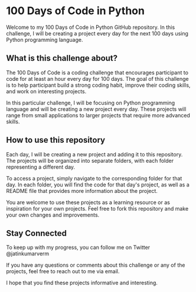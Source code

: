 # 100 Days of Code in Python
Welcome to my 100 Days of Code in Python GitHub repository. In this challenge, I will be creating a project every day for the next 100 days using Python programming language.

## What is this challenge about?
The 100 Days of Code is a coding challenge that encourages participant to code for at least an hour every day for 100 days. The goal of this challenge is to help participant build a strong coding habit, improve their coding skills, and work on interesting projects.

In this particular challenge, I will be focusing on Python programming language and will be creating a new project every day. These projects will range from small applications to larger projects that require more advanced skills.

## How to use this repository
Each day, I will be creating a new project and adding it to this repository. The projects will be organized into separate folders, with each folder representing a different day.

To access a project, simply navigate to the corresponding folder for that day. In each folder, you will find the code for that day's project, as well as a README file that provides more information about the project.

You are welcome to use these projects as a learning resource or as inspiration for your own projects. Feel free to fork this repository and make your own changes and improvements.

## Stay Connected
To keep up with my progress, you can follow me on Twitter @jatinkumarverm

If you have any questions or comments about this challenge or any of the projects, feel free to reach out to me via email.

I hope that you find these projects informative and interesting.
